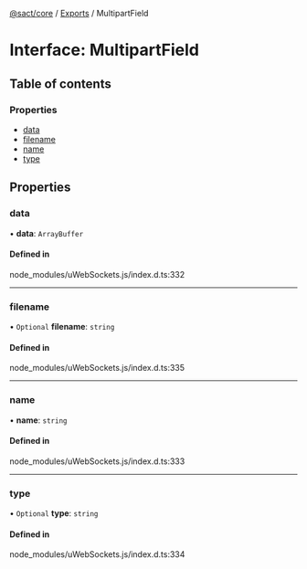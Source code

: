 [@sact/core](../README.md) / [Exports](../modules.md) / MultipartField

# Interface: MultipartField

## Table of contents

### Properties

- [data](multipartfield.md#data)
- [filename](multipartfield.md#filename)
- [name](multipartfield.md#name)
- [type](multipartfield.md#type)

## Properties

### data

• **data**: `ArrayBuffer`

#### Defined in

node_modules/uWebSockets.js/index.d.ts:332

___

### filename

• `Optional` **filename**: `string`

#### Defined in

node_modules/uWebSockets.js/index.d.ts:335

___

### name

• **name**: `string`

#### Defined in

node_modules/uWebSockets.js/index.d.ts:333

___

### type

• `Optional` **type**: `string`

#### Defined in

node_modules/uWebSockets.js/index.d.ts:334
